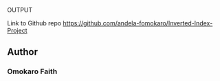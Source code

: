 OUTPUT

Link to Github repo
https://github.com/andela-fomokaro/Inverted-Index-Project

## Author
### Omokaro Faith
